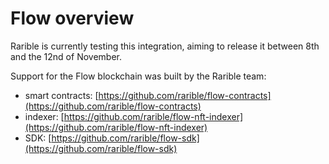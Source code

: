 # Flow overview

Rarible is currently testing this integration, aiming to release it between 8th and the 12nd of November.

Support for the Flow blockchain was built by the Rarible team:

- smart contracts: [https://github.com/rarible/flow-contracts](https://github.com/rarible/flow-contracts)
- indexer: [https://github.com/rarible/flow-nft-indexer](https://github.com/rarible/flow-nft-indexer)
- SDK: [https://github.com/rarible/flow-sdk](https://github.com/rarible/flow-sdk)
